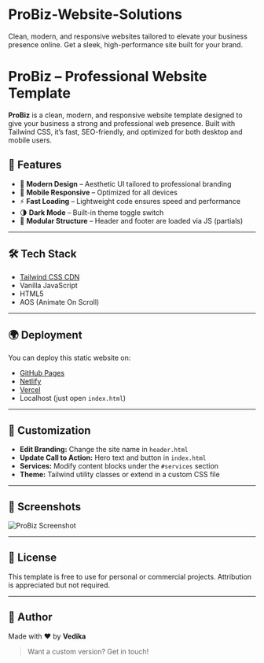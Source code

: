 # ProBiz-Website-Solutions
Clean, modern, and responsive websites tailored to elevate your business presence online. Get a sleek, high-performance site built for your brand.

# ProBiz – Professional Website Template

**ProBiz** is a clean, modern, and responsive website template designed to give your business a strong and professional web presence. Built with Tailwind CSS, it’s fast, SEO-friendly, and optimized for both desktop and mobile users.

## 🚀 Features

- 🎨 **Modern Design** – Aesthetic UI tailored to professional branding
- 📱 **Mobile Responsive** – Optimized for all devices
- ⚡ **Fast Loading** – Lightweight code ensures speed and performance
- 🌗 **Dark Mode** – Built-in theme toggle switch
- 🔧 **Modular Structure** – Header and footer are loaded via JS (partials)

---

## 🛠️ Tech Stack

- [Tailwind CSS CDN](https://tailwindcss.com/docs/installation/play-cdn)
- Vanilla JavaScript
- HTML5
- AOS (Animate On Scroll)

---

## 🌍 Deployment

You can deploy this static website on:

- [GitHub Pages](https://pages.github.com/)
- [Netlify](https://netlify.com/)
- [Vercel](https://vercel.com/)
- Localhost (just open `index.html`)

---

## 🧩 Customization

- **Edit Branding:** Change the site name in `header.html`
- **Update Call to Action:** Hero text and button in `index.html`
- **Services:** Modify content blocks under the `#services` section
- **Theme:** Tailwind utility classes or extend in a custom CSS file

---

## 📸 Screenshots

![ProBiz Screenshot](preview.png) <!-- Optional: Add your screenshot -->

---

## 📄 License

This template is free to use for personal or commercial projects. Attribution is appreciated but not required.

---

## 🙌 Author

Made with ❤️ by **Vedika**

> Want a custom version? Get in touch!
